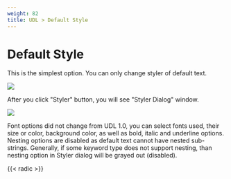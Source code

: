 ```yaml
---
weight: 82
title: UDL > Default Style
---
```


# Default Style

This is the simplest option. You can only change styler of default text.

![](../images/default_01.png)

After you click "Styler" button, you will see "Styler Dialog" window.

![](../images/default_02.png)

Font options did not change from UDL 1.0, you can select fonts used, their size or color, background color, as well as bold, italic and underline options. Nesting options are disabled as default text cannot have nested sub-strings. Generally, if some keyword type does not support nesting, than nesting option in Styler dialog will be grayed out (disabled).

{{< radic >}}
